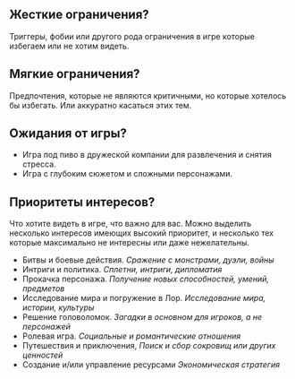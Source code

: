 ## Жесткие ограничения?
Триггеры, фобии или другого рода ограничения в игре которые избегаем или не хотим видеть.

## Мягкие ограничения?
Предпочтения, которые не являются критичными, но которые хотелось бы избегать. Или аккуратно касаться этих тем.

## Ожидания от игры?
- Игра под пиво в дружеской компании для развлечения и снятия стресса.
- Игра с глубоким сюжетом и сложными персонажами.

## Приоритеты интересов?
Что хотите видеть в игре, что важно для вас. Можно выделить несколько интересов имеющих высокий приоритет, и несколько тех которые максимально не интересны или даже нежелательны.
- Битвы и боевые действия. _Сражение с монстрами, дуэли, войны_
- Интриги и политика. _Сплетни, интриги, дипломатия_
- Прокачка персонажа. _Получение новых способностей, умений, предметов_
- Исследование мира и погружение в Лор. _Исследование мира, истории, культуры_
- Решение головоломок. _Загадки в основном для игроков, а не персонажей_
- Ролевая игра. _Социальные и романтические отношения_
- Путешествия и приключения, _Поиск и сбор сокровищ или других ценностей_
- Создание и/или управление ресурсами _Экономическая стратегия_
